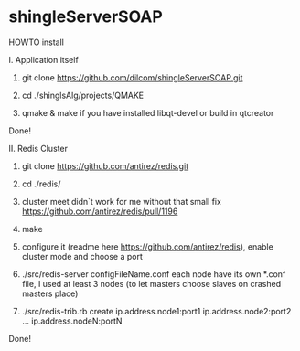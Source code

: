 shingleServerSOAP
=================

HOWTO install

I. Application itself

1) git clone https://github.com/dilcom/shingleServerSOAP.git

2) cd ./shinglsAlg/projects/QMAKE

3) qmake & make if you have installed libqt-devel
   or
   build in qtcreator
   
Done!

II. Redis Cluster

1) git clone https://github.com/antirez/redis.git

2) cd ./redis/

3) cluster meet didn`t work for me without that small fix https://github.com/antirez/redis/pull/1196

4) make

5) configure it (readme here https://github.com/antirez/redis), enable cluster mode and choose a port

6) ./src/redis-server configFileName.conf
    each node have its own *.conf file, I used at least 3 nodes (to let masters choose slaves on crashed masters place)

7) ./src/redis-trib.rb create ip.address.node1:port1 ip.address.node2:port2 ... ip.address.nodeN:portN

Done!
